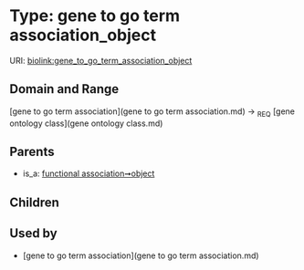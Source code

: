 
# Type: gene to go term association_object




URI: [biolink:gene_to_go_term_association_object](https://w3id.org/biolink/vocab/gene_to_go_term_association_object)


## Domain and Range

[gene to go term association](gene to go term association.md) ->  <sub>REQ</sub> [gene ontology class](gene ontology class.md)

## Parents

 *  is_a: [functional association➞object](functional_association_object.md)

## Children


## Used by

 * [gene to go term association](gene to go term association.md)
